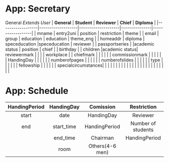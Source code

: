 
# App: Secretary
General   _Extends User_
|   **General**    |    **Student**    |    **Reviewer**    |   **Chief**   |   **Diploma**    |
|------------------|-------------------|--------------------|---------------|------------------|
|       mname      |    entry2uni      |      position      | restriction   |    theme         |
|       email      |     group         |      education     | education     |   theme_eng      |
|       homeaddr   |     diploma       |      speceducation |speceducation  |   reviewer       |
|  passportseries  |                   |academic status     | position      |   chief          |
|       birthday   |                   |  children          |academic status|   reviewermark   |
|                  |                   |  workplace         |               |   chiefmark      |
|                  |                   |                    |               |   commissionmark |
|                  |                   |                    |               |   HandingDay     |
|                  |                   |                    |               |   numberofpages  |
|                  |                   |                    |               |   numberofslides |
|                  |                   |                    |               |   type           |
|                  |                   |                    |               |   fellowship     |
|                  |                   |                    |               |   specialcircumstances|
|                  |                   |                    |               |                  |
|                  |                   |                    |               |                  |
|                  |                   |                    |               |                  |
|                  |                   |                    |               |                  |


# App: Schedule
|    **HandingPeriod**    |    **HandingDay**    |    **Comission**    |    **Restriction**    |
|:-----------------------:|:--------------------:|:-------------------:|:---------------------:|
|     start               |     date             |      HandingDay     |     Reviewer          |
|     end                 |     start_time       | HandingPeriod       |     Number of students|
|                         |     end_time         | Chairman            |     HandingPeriod     |
|                         |     room             | Others(4-6 men)     |                       |
